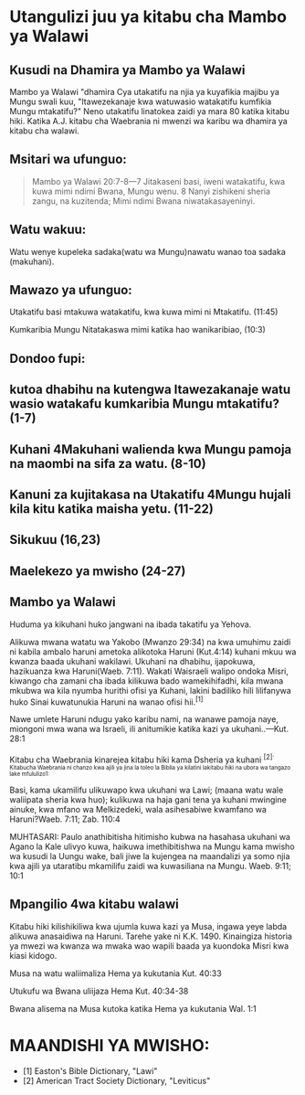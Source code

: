 # Utangulizi juu ya kitabu cha Mambo ya Walawi

## Kusudi na Dhamira ya Mambo ya Walawi

Mambo ya Walawi "dhamira Cya utakatifu na njia ya kuyafikia majibu ya Mungu swali kuu, "Itawezekanaje kwa watuwasio watakatifu kumfikia Mungu mtakatifu?" Neno utakatifu linatokea zaidi ya mara 80 katika kitabu hiki. Katika A.J. kitabu cha Waebrania ni mwenzi wa karibu wa dhamira ya kitabu cha walawi.

## Msitari wa ufunguo:

> Mambo ya Walawi 20:7-8—7 Jitakaseni basi, iweni watakatifu, kwa kuwa mimi ndimi Bwana, Mungu wenu. 8 Nanyi zishikeni sheria zangu, na kuzitenda; Mimi ndimi Bwana niwatakasayeninyi.

## Watu wakuu:

Watu wenye kupeleka sadaka(watu wa Mungu)nawatu wanao toa sadaka (makuhani).

## Mawazo ya ufunguo:

Utakatifu basi mtakuwa watakatifu, kwa kuwa mimi ni Mtakatifu. (11:45)

Kumkaribia Mungu Nitatakaswa mimi katika hao wanikaribiao, (10:3)

## Dondoo fupi:

## kutoa dhabihu na kutengwa Itawezakanaje watu wasio watakafu kumkaribia Mungu mtakatifu? (1-7)

## Kuhani 4Makuhani walienda kwa Mungu pamoja na maombi na sifa za watu. (8-10)

## Kanuni za kujitakasa na Utakatifu 4Mungu hujali kila kitu katika maisha yetu. (11-22)

## Sikukuu (16,23)

## Maelekezo ya mwisho (24-27)

## Mambo ya Walawi

Huduma ya kikuhani huko jangwani na ibada takatifu ya Yehova.

Alikuwa mwana watatu wa Yakobo (Mwanzo 29:34) na kwa umuhimu zaidi ni kabila ambalo haruni ametoka alikotoka Haruni (Kut.4:14) kuhani mkuu wa kwanza baada ukuhani wakilawi. Ukuhani na dhabihu, ijapokuwa, hazikuanza kwa Haruni(Waeb. 7:11). Wakati Waisraeli walipo ondoka Misri, kiwango cha zamani cha ibada kilikuwa bado wamekihifadhi, kila mwana mkubwa wa kila nyumba hurithi ofisi ya Kuhani, lakini badiliko hili lilifanywa huko Sinai kuwatunukia Haruni na wanao ofisi hii.<sup>[1]</sup>

Nawe umlete Haruni ndugu yako karibu nami, na wanawe pamoja naye, miongoni mwa wana wa Israeli, ili anitumikie katika kazi ya ukuhani..—Kut. 28:1

Kitabu cha Waebrania kinarejea kitabu hiki kama Dsheria ya kuhani <sup>[2]<sup>. Kitabucha Waebrania ni chanzo kwa ajili ya jina la toleo la Biblia ya kilatini lakitabu hiki na ubora wa tangazo lake mfululizo1:

Basi, kama ukamilifu ulikuwapo kwa ukuhani wa Lawi; (maana watu wale waliipata sheria kwa huo); kulikuwa na haja gani tena ya kuhani mwingine ainuke, kwa mfano wa Melkizedeki, wala asihesabiwe kwamfano wa Haruni?Waeb. 7:11; Zab. 110:4

MUHTASARI: Paulo anathibitisha hitimisho kubwa na hasahasa ukuhani wa Agano la Kale ulivyo kuwa, haikuwa imethibitishwa na Mungu kama mwisho wa kusudi la Uungu wake, bali jiwe la kujengea na maandalizi ya somo njia kwa ajili ya utaratibu mkamilifu zaidi wa kuwasiliana na Mungu. Waeb. 9:11; 10:1

## Mpangilio 4wa kitabu walawi

Kitabu hiki kilishikiliwa kwa ujumla kuwa kazi ya Musa, ingawa yeye labda alikuwa anasaidiwa na Haruni. Tarehe yake ni K.K. 1490. Kinaingiza historia ya mwezi wa kwanza wa mwaka wao wapili baada ya kuondoka Misri kwa kiasi kidogo.

Musa na watu waliimaliza Hema ya kukutania Kut. 40:33

Utukufu wa Bwana uliijaza Hema Kut. 40:34-38

Bwana alisema na Musa kutoka katika Hema ya kukutania Wal. 1:1

# MAANDISHI YA MWISHO:

- [1] Easton's Bible Dictionary, "Lawi"
- [2] American Tract Society Dictionary, "Leviticus"
